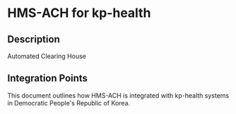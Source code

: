 # HMS-ACH for kp-health

## Description

Automated Clearing House

## Integration Points

This document outlines how HMS-ACH is integrated with kp-health systems in Democratic People's Republic of Korea.
